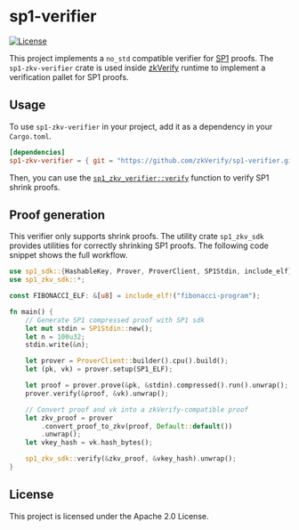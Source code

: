 # sp1-verifier

[![License](https://img.shields.io/badge/license-Apache%202.0-blue.svg)](https://github.com/zkVerify/sp1-verifier/blob/main/LICENSE-APACHE2)

This project implements a `no_std` compatible verifier for [SP1](https://github.com/succinctlabs/sp1) proofs.
The `sp1-zkv-verifier` crate is used inside [zkVerify](https://github.com/zkVerify/zkVerify) runtime to implement a verification pallet for SP1 proofs.

## Usage

To use `sp1-zkv-verifier` in your project, add it as a dependency in your `Cargo.toml`.

```toml
[dependencies]
sp1-zkv-verifier = { git = "https://github.com/zkVerify/sp1-verifier.git" }
```

Then, you can use the [`sp1_zkv_verifier::verify`](sp1-zkv-verifier/src/lib.rs) function to verify SP1 shrink proofs.

## Proof generation

This verifier only supports shrink proofs. The utility crate `sp1_zkv_sdk` provides utilities for correctly shrinking SP1 proofs. The following code snippet shows the full workflow.

```rust
use sp1_sdk::{HashableKey, Prover, ProverClient, SP1Stdin, include_elf};
use sp1_zkv_sdk::*;

const FIBONACCI_ELF: &[u8] = include_elf!("fibonacci-program");

fn main() {
    // Generate SP1 compressed proof with SP1 sdk
    let mut stdin = SP1Stdin::new();
    let n = 100u32;
    stdin.write(&n);

    let prover = ProverClient::builder().cpu().build();
    let (pk, vk) = prover.setup(SP1_ELF);

    let proof = prover.prove(&pk, &stdin).compressed().run().unwrap();
    prover.verify(&proof, &vk).unwrap();

    // Convert proof and vk into a zkVerify-compatible proof
    let zkv_proof = prover
        .convert_proof_to_zkv(proof, Default::default())
        .unwrap();
    let vkey_hash = vk.hash_bytes();

    sp1_zkv_sdk::verify(&zkv_proof, &vkey_hash).unwrap();
}
```

## License

This project is licensed under the Apache 2.0 License.
